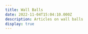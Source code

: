 ```yaml
---
title: Wall Balls
date: 2022-11-04T15:04:10.000Z
description: Articles on wall balls
display: true
---
```

